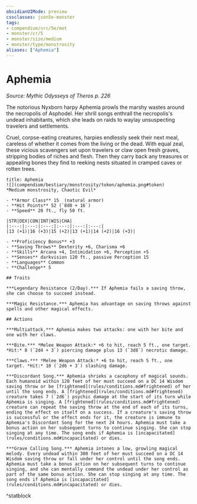 ```yaml
---
obsidianUIMode: preview
cssclasses: json5e-monster
tags:
- compendium/src/5e/mot
- monster/cr/5
- monster/size/medium
- monster/type/monstrosity
aliases: ["Aphemia"]
---
```

# Aphemia
*Source: Mythic Odysseys of Theros p. 226*  

The notorious Nyxborn harpy Aphemia prowls the marshy wastes around the necropolis of Asphodel. Her shrill songs enthrall the necropolis's undead inhabitants, which she leads on raids to waylay unsuspecting travelers and settlements.

Cruel, corpse-eating creatures, harpies endlessly seek their next meal, careless of whether it comes from the living or the dead. With equal zeal, these vicious scavengers set upon travelers or claw open fresh graves, stripping bodies of riches and flesh. Then they carry back any treasures or appealing bones they find to reeking nests situated in cramped caves or rotten trees.

```ad-statblock
title: Aphemia
![](compendium/bestiary/monstrosity/token/aphemia.png#token)
*Medium monstrosity, Chaotic Evil*

- **Armor Class** 15  (natural armor)
- **Hit Points** 52 (`8d8 + 16`)
- **Speed** 20 ft., fly 50 ft.

|STR|DEX|CON|INT|WIS|CHA|
|:---:|:---:|:---:|:---:|:---:|:---:|
|13 (+1)|16 (+3)|15 (+2)|13 (+1)|14 (+2)|16 (+3)|

- **Proficiency Bonus** +3
- **Saving Throws** Dexterity +6, Charisma +6
- **Skills** Arcana +4, Intimidation +6, Perception +5
- **Senses** darkvision 120 ft., passive Perception 15
- **Languages** Common
- **Challenge** 5

## Traits

***Legendary Resistance (2/Day).*** If Aphemia fails a saving throw, she can choose to succeed instead.

***Magic Resistance.*** Aphemia has advantage on saving throws against spells and other magical effects.

## Actions

***Multiattack.*** Aphemia makes two attacks: one with her bite and one with her claws.

***Bite.*** *Melee Weapon Attack:* +6 to hit, reach 5 ft., one target. *Hit:* 8 (`2d4 + 3`) piercing damage plus 13 (`3d8`) necrotic damage.

***Claws.*** *Melee Weapon Attack:* +6 to hit, reach 5 ft., one target. *Hit:* 10 (`2d6 + 3`) slashing damage.

***Discordant Song.*** Aphemia shrieks a cacophony of magical sounds. Each humanoid within 120 feet of her must succeed on a DC 14 Wisdom saving throw or be [frightened](rules/conditions.md#frightened) of her until the song ends. A [frightened](rules/conditions.md#frightened) creature takes 7 (`2d6`) psychic damage at the start of its turn while Aphemia is singing. A [frightened](rules/conditions.md#frightened) creature can repeat the saving throw at the end of each of its turns, ending the effect on itself on a success. If a creature's saving throw is successful or the effect ends for it, the creature is immune to Aphemia's Discordant Song for the next 24 hours. Aphemia must take a bonus action on her subsequent turns to continue singing. She can stop singing at any time. The song ends if Aphemia is [incapacitated](rules/conditions.md#incapacitated) or dies.

***Grave Calling Song.*** Aphemia intones a low, growling magical melody. Every undead within 300 feet of her must succeed on a DC 14 Wisdom saving throw or fall under her control until the song ends. Aphemia must take a bonus action on her subsequent turns to continue singing, and she can mentally command the undead under her control as part of the same bonus action. She can stop singing at any time. The song ends if Aphemia is [incapacitated](rules/conditions.md#incapacitated) or dies.
```
^statblock